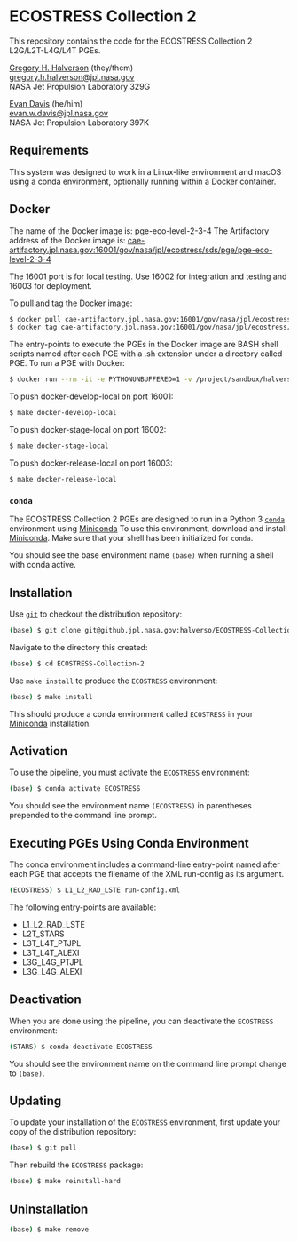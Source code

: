 # ECOSTRESS Collection 2

This repository contains the code for the ECOSTRESS Collection 2 L2G/L2T-L4G/L4T PGEs.

[Gregory H. Halverson](https://github.com/gregory-halverson-jpl) (they/them)<br>
[gregory.h.halverson@jpl.nasa.gov](mailto:gregory.h.halverson@jpl.nasa.gov)<br>
NASA Jet Propulsion Laboratory 329G

[Evan Davis](https://github.com/evandjpl) (he/him)<br>
[evan.w.davis@jpl.nasa.gov](mailto:evan.w.davis@jpl.nasa.gov)<br>
NASA Jet Propulsion Laboratory 397K

## Requirements

This system was designed to work in a Linux-like environment and macOS using a conda environment, optionally running within a Docker container.

## Docker

The name of the Docker image is: pge-eco-level-2-3-4
The Artifactory address of the Docker image is: [cae-artifactory.jpl.nasa.gov:16001/gov/nasa/jpl/ecostress/sds/pge/pge-eco-level-2-3-4](cae-artifactory.jpl.nasa.gov:16001/gov/nasa/jpl/ecostress/sds/pge/pge-eco-level-2-3-4)

The 16001 port is for local testing. Use 16002 for integration and testing and 16003 for deployment.

To pull and tag the Docker image:

```bash
$ docker pull cae-artifactory.jpl.nasa.gov:16001/gov/nasa/jpl/ecostress/sds/pge/pge-eco-level-2-3-4
$ docker tag cae-artifactory.jpl.nasa.gov:16001/gov/nasa/jpl/ecostress/sds/pge/pge-eco-level-2-3-4 pge-eco-level-2-3-4
```

The entry-points to execute the PGEs in the Docker image are BASH shell scripts named after each PGE with a .sh extension under a directory called PGE. To run a PGE with Docker:

```bash
$ docker run --rm -it -e PYTHONUNBUFFERED=1 -v /project/sandbox/halverso/ECOSTRESS_15801_013_docker:/working_directory -v /project/sandbox/halverso/ECOSTRESS_15801_013_docker/L1_L2_RAD_LSTE_output:/L1_L2_RAD_LSTE_output pge-eco-level-2-3-4 /bin/bash /pge/L1_L2_RAD_LSTE.sh /working_directory/ECOv002_L1_L2_RAD_LSTE_15801_013_20210419T215859_0700_01_docker.xml
```

To push docker-develop-local on port 16001:

```bash
$ make docker-develop-local
```

To push docker-stage-local on port 16002:

```bash
$ make docker-stage-local
```

To push docker-release-local on port 16003:

```bash
$ make docker-release-local
```


### `conda`

The ECOSTRESS Collection 2 PGEs are designed to run in a Python 3 [`conda`](https://docs.conda.io/en/latest/miniconda.html) environment using [Miniconda](https://docs.conda.io/en/latest/miniconda.html) To use this environment, download and install [Miniconda](https://docs.conda.io/en/latest/miniconda.html). Make sure that your shell has been initialized for `conda`.

You should see the base environment name `(base)` when running a shell with conda active.

## Installation

  Use [`git`](https://git-scm.com) to checkout the distribution repository:

```bash
(base) $ git clone git@github.jpl.nasa.gov:halverso/ECOSTRESS-Collection-2.git
```

Navigate to the directory this created:

```bash
(base) $ cd ECOSTRESS-Collection-2
```

Use `make install` to produce the `ECOSTRESS` environment:

```bash
(base) $ make install
```

This should produce a conda environment called `ECOSTRESS` in your [Miniconda](https://docs.conda.io/en/latest/miniconda.html) installation.

## Activation

To use the pipeline, you must activate the `ECOSTRESS` environment:

```bash
(base) $ conda activate ECOSTRESS
```

You should see the environment name `(ECOSTRESS)` in parentheses prepended to the command line prompt.

## Executing PGEs Using Conda Environment

The conda environment includes a command-line entry-point named after each PGE that accepts the filename of the XML run-config as its argument.

```bash
(ECOSTRESS) $ L1_L2_RAD_LSTE run-config.xml
```

The following entry-points are available:
- L1_L2_RAD_LSTE
- L2T_STARS
- L3T_L4T_PTJPL
- L3T_L4T_ALEXI
- L3G_L4G_PTJPL
- L3G_L4G_ALEXI

## Deactivation

When you are done using the pipeline, you can deactivate the `ECOSTRESS` environment:

```bash
(STARS) $ conda deactivate ECOSTRESS
```

You should see the environment name on the command line prompt change to `(base)`.

## Updating

To update your installation of the `ECOSTRESS` environment, first update your copy of the distribution repository:

```bash
(base) $ git pull
```

Then rebuild the `ECOSTRESS` package:

```bash
(base) $ make reinstall-hard
```

## Uninstallation

```bash
(base) $ make remove
```

